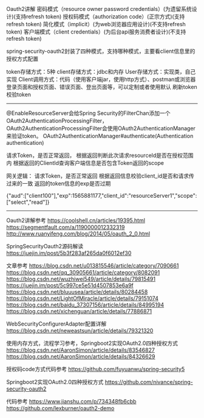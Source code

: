 Oauth2讲解
密码模式（resource owner password credentials）(为遗留系统设计)(支持refresh token)
授权码模式（authorization code）(正宗方式)(支持refresh token)
简化模式（implicit）(为web浏览器应用设计)(不支持refresh token)
客户端模式（client credentials）(为后台api服务消费者设计)(不支持refresh token)



spring-security-oauth2封装了四种模式，支持哪种模式，主要看client信息里的授权方式配置


token存储方式：5种
client存储方式：jdbc和内存
User存储方式：实现类，自己实现
Client调用方式：代码（使用客户端jar，使用http方式）、postman或浏览器
登录页面和授权页面、错误页面、登出页面等，可以定制或者使用默认
刷新token
校验token


---------------------------------------------------------------------------------------------------------------------

@EnableResourceServer会给Spring Security的FilterChan添加一个OAuth2AuthenticationProcessingFilter，OAuth2AuthenticationProcessingFilter会使用OAuth2AuthenticationManager来验证token。 
OAuth2AuthenticationManager#authenticate(Authentication authentication)

请求Token，是否正常返回，
根据返回判断此次请求resourceId是否在授权范围内
根据返回的ClientId查询客户端信息是否包含Token返回的scope


网关逻辑：
请求Token，是否正常返回
根据返回信息校验client_id是否和请求传过来的一致
返回的token信息的exp是否过期

{"aud":["client100"],"exp":1565881177,"client_id":"resourceServer1","scope":["select","read"]}


---------------------------------------------------------------------------------------------------------------------

Oauth2讲解参考
https://coolshell.cn/articles/19395.html
https://segmentfault.com/a/1190000012332319
http://www.ruanyifeng.com/blog/2014/05/oauth_2_0.html



SpringSecurityOauth2源码解读
https://juejin.im/post/5b3f283af265da0f6012ef30


文章参考
https://blog.csdn.net/u013815546/article/category/7090661
https://blog.csdn.net/qq_30905661/article/category/8082091
https://blog.csdn.net/wuzhiwei549/article/details/79815491
https://juejin.im/post/5c997ce5e51d4507853e6a9f
https://blog.csdn.net/bluuusea/article/details/80284458
https://blog.csdn.net/LightOfMiracle/article/details/79151074
https://blog.csdn.net/baidu_37307156/article/details/84995194
https://blog.csdn.net/xichenguan/article/details/77886871



WebSecurityConfigurerAdapter配置详解
https://blog.csdn.net/neweastsun/article/details/79321320


使用内存方式，流程学习参考，Springboot2实现OAuth2.0四种授权方式
https://blog.csdn.net/AaronSimon/article/details/83546827
https://blog.csdn.net/AaronSimon/article/details/84326629


授权码code方式代码参考
https://github.com/fuyuanwu/spring-security5


Springboot2实现OAuth2.0四种授权方式
https://github.com/nivance/spring-security-oauth2


代码参考
https://www.jianshu.com/p/734348fb6cbb
https://github.com/lexburner/oauth2-demo


